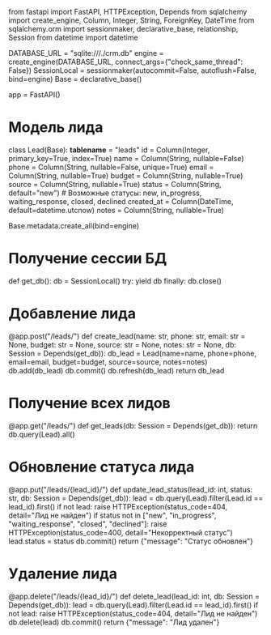 from fastapi import FastAPI, HTTPException, Depends
from sqlalchemy import create_engine, Column, Integer, String, ForeignKey, DateTime
from sqlalchemy.orm import sessionmaker, declarative_base, relationship, Session
from datetime import datetime

DATABASE_URL = "sqlite:///./crm.db"
engine = create_engine(DATABASE_URL, connect_args={"check_same_thread": False})
SessionLocal = sessionmaker(autocommit=False, autoflush=False, bind=engine)
Base = declarative_base()

app = FastAPI()

# Модель лида
class Lead(Base):
    __tablename__ = "leads"
    id = Column(Integer, primary_key=True, index=True)
    name = Column(String, nullable=False)
    phone = Column(String, nullable=False, unique=True)
    email = Column(String, nullable=True)
    budget = Column(String, nullable=True)
    source = Column(String, nullable=True)
    status = Column(String, default="new")  # Возможные статусы: new, in_progress, waiting_response, closed, declined
    created_at = Column(DateTime, default=datetime.utcnow)
    notes = Column(String, nullable=True)

Base.metadata.create_all(bind=engine)

# Получение сессии БД
def get_db():
    db = SessionLocal()
    try:
        yield db
    finally:
        db.close()

# Добавление лида
@app.post("/leads/")
def create_lead(name: str, phone: str, email: str = None, budget: str = None, source: str = None, notes: str = None, db: Session = Depends(get_db)):
    db_lead = Lead(name=name, phone=phone, email=email, budget=budget, source=source, notes=notes)
    db.add(db_lead)
    db.commit()
    db.refresh(db_lead)
    return db_lead

# Получение всех лидов
@app.get("/leads/")
def get_leads(db: Session = Depends(get_db)):
    return db.query(Lead).all()

# Обновление статуса лида
@app.put("/leads/{lead_id}/")
def update_lead_status(lead_id: int, status: str, db: Session = Depends(get_db)):
    lead = db.query(Lead).filter(Lead.id == lead_id).first()
    if not lead:
        raise HTTPException(status_code=404, detail="Лид не найден")
    if status not in ["new", "in_progress", "waiting_response", "closed", "declined"]:
        raise HTTPException(status_code=400, detail="Некорректный статус")
    lead.status = status
    db.commit()
    return {"message": "Статус обновлен"}

# Удаление лида
@app.delete("/leads/{lead_id}/")
def delete_lead(lead_id: int, db: Session = Depends(get_db)):
    lead = db.query(Lead).filter(Lead.id == lead_id).first()
    if not lead:
        raise HTTPException(status_code=404, detail="Лид не найден")
    db.delete(lead)
    db.commit()
    return {"message": "Лид удален"}

